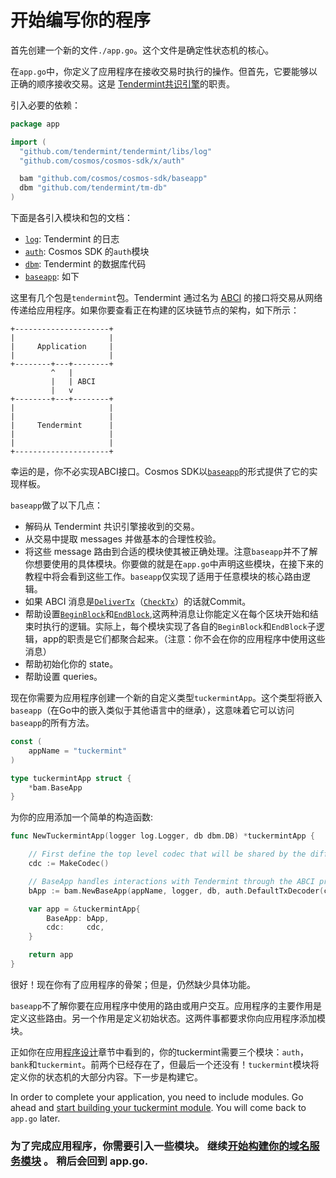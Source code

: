 # 开始编写你的程序

首先创建一个新的文件`./app.go`。这个文件是确定性状态机的核心。

在`app.go`中，你定义了应用程序在接收交易时执行的操作。但首先，它要能够以正确的顺序接收交易。这是 [Tendermint共识引擎](https://github.com/tendermint/tendermint)的职责。

引入必要的依赖：

```go
package app

import (
  "github.com/tendermint/tendermint/libs/log"
  "github.com/cosmos/cosmos-sdk/x/auth"

  bam "github.com/cosmos/cosmos-sdk/baseapp"
  dbm "github.com/tendermint/tm-db"
)
```

下面是各引入模块和包的文档：

- [`log`](https://godoc.org/github.com/tendermint/tendermint/libs/log): Tendermint 的日志
- [`auth`](https://godoc.org/github.com/cosmos/cosmos-sdk/x/auth): Cosmos SDK 的`auth`模块
- [`dbm`](https://godoc.org/github.com/tendermint/tm-db): Tendermint 的数据库代码
- [`baseapp`](https://godoc.org/github.com/cosmos/cosmos-sdk/baseapp): 如下

这里有几个包是`tendermint`包。Tendermint 通过名为 [ABCI](https://github.com/tendermint/tendermint/tree/master/abci) 的接口将交易从网络传递给应用程序。如果你要查看正在构建的区块链节点的架构，如下所示：

```
+---------------------+
|                     |
|     Application     |
|                     |
+--------+---+--------+
         ^   |
         |   | ABCI
         |   v
+--------+---+--------+
|                     |
|                     |
|     Tendermint      |
|                     |
|                     |
+---------------------+
```

幸运的是，你不必实现ABCI接口。Cosmos SDK以[`baseapp`](https://godoc.org/github.com/cosmos/cosmos-sdk/baseapp)的形式提供了它的实现样板。

`baseapp`做了以下几点：

- 解码从 Tendermint 共识引擎接收到的交易。
- 从交易中提取 messages 并做基本的合理性校验。
- 将这些 message 路由到合适的模块使其被正确处理。注意`baseapp`并不了解你想要使用的具体模块。你要做的就是在`app.go`中声明这些模块，在接下来的教程中将会看到这些工作。`baseapp`仅实现了适用于任意模块的核心路由逻辑。
- 如果 ABCI 消息是[`DeliverTx`](https://tendermint.com/docs/spec/abci/abci.html#delivertx)（[`CheckTx`](https://tendermint.com/docs/spec/abci/abci.html#checktx)）的话就Commit。
- 帮助设置[`BeginBlock`](https://tendermint.com/docs/spec/abci/abci.html#beginblock)和[`EndBlock`](https://tendermint.com/docs/spec/abci/abci.html#endblock),这两种消息让你能定义在每个区块开始和结束时执行的逻辑。实际上，每个模块实现了各自的`BeginBlock`和`EndBlock`子逻辑，app的职责是它们都聚合起来。（注意：你不会在你的应用程序中使用这些消息）
- 帮助初始化你的 state。
- 帮助设置 queries。

现在你需要为应用程序创建一个新的自定义类型`tuckermintApp`。这个类型将嵌入`baseapp`（在Go中的嵌入类似于其他语言中的继承），这意味着它可以访问`baseapp`的所有方法。

```go
const (
    appName = "tuckermint"
)

type tuckermintApp struct {
    *bam.BaseApp
}
```



为你的应用添加一个简单的构造函数:

```go
func NewTuckermintApp(logger log.Logger, db dbm.DB) *tuckermintApp {

    // First define the top level codec that will be shared by the different modules. Note: Codec will be explained later
    cdc := MakeCodec()

    // BaseApp handles interactions with Tendermint through the ABCI protocol
    bApp := bam.NewBaseApp(appName, logger, db, auth.DefaultTxDecoder(cdc))

    var app = &tuckermintApp{
        BaseApp: bApp,
        cdc:     cdc,
    }

    return app
}
```



很好！现在你有了应用程序的骨架；但是，仍然缺少具体功能。

`baseapp`不了解你要在应用程序中使用的路由或用户交互。应用程序的主要作用是定义这些路由。另一个作用是定义初始状态。这两件事都要求你向应用程序添加模块。

正如你在应用[程序设计](./01-app-design.md)章节中看到的，你的tuckermint需要三个模块：`auth`，`bank`和`tuckermint`。前两个已经存在了，但最后一个还没有！`tuckermint`模块将定义你的状态机的大部分内容。下一步是构建它。

In order to complete your application, you need to include modules. Go ahead and [start building your tuckermint module](types.md). You will come back to `app.go` later.

### 为了完成应用程序，你需要引入一些模块。 继续[开始构建你的域名服务模块](./03-types.md) 。 稍后会回到 app.go.